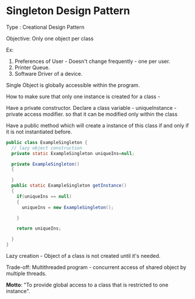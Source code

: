 # Singleton Design Pattern

Type : Creational Design Pattern

Objective: Only one object per class

Ex:

1) Preferences of User - Doesn't change frequently - one per user.
2) Printer Queue.
3) Software Driver of a device.

Single Object is globally accessible within the program.

How to make sure that only one instance is created for a class -

Have a private constructor.
Declare a class variable -  uniqueInstance - private access modifier. so that it can be modified only within the class

Have a public method which will create a instance of this class if and only if it is not instantiated before.

```java
public class ExampleSingleton {
  // lazy object construction
  private static ExampleSingleton uniqueIns=null;

  private ExampleSingleton()
  {

  }
  public static ExampleSingleton getInstance()
  {
    if(uniqueIns == null)
    {
      uniqueIns = new ExampleSingleton();

    }

    return uniqueIns;

  }
}
```

Lazy creation - Object of a class is not created until it's needed.

Trade-off: Multithreaded program - concurrent access of shared object by multiple threads.

__Motto__: "To provide global access to a class that is restricted to one instance".
